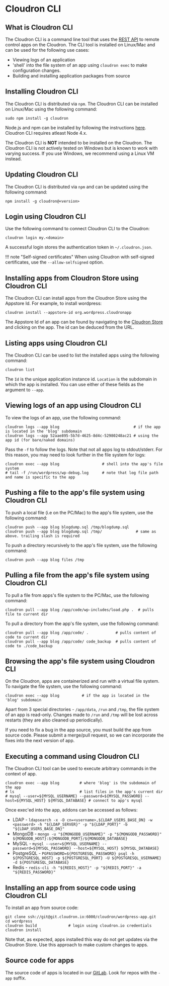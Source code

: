 # Cloudron CLI

## What is Cloudron CLI

The Cloudron CLI is a command line tool that uses the [REST API](/documentation/developer/api/)
to remote control apps on the Cloudron. The CLI tool is installed on Linux/Mac and can be used
for the following use cases:

* Viewing logs of an application
* 'shell' into the file system of an app using `cloudron exec` to make
   configuration changes.
* Building and installing application packages from source

## Installing Cloudron CLI

The Cloudron CLI is distributed via `npm`. The Cloudron CLI can be installed
on Linux/Mac using the following command:

```
sudo npm install -g cloudron
```

Node.js and npm can be installed by following the instructions
[here](https://nodejs.org/en/download/package-manager/). Cloudron CLI requires atleast
Node 4.x.

The Cloudron CLI is **NOT** intended to be installed on the Cloudron. The Cloudron
CLI is not actively tested on Windows but is known to work with varying success.
If you use Windows, we recommend using a Linux VM instead.

## Updating Cloudron CLI

The Cloudron CLI is distributed via `npm` and can be updated using the following command:

```
npm install -g cloudron@<version>
```

## Login using Cloudron CLI

Use the following command to connect Cloudron CLI to the Cloudron:

```
cloudron login my.<domain>
```

A successful login stores the authentication token in `~/.cloudron.json`.

!!! note "Self-signed certificates"
    When using Cloudron with self-signed certificates, use the `--allow-selfsigned` option.

## Installing apps from Cloudron Store using Cloudron CLI

The Cloudron CLI can install apps from the Cloudron Store using the Appstore Id. For example,
to install wordpress:

```
cloudron install --appstore-id org.wordpress.cloudronapp
```

The Appstore Id of an app can be found by navigating to the [Cloudron Store](https://cloudron.io/store/index.html)
and clicking on the app. The id can be deduced from the URL.

## Listing apps using Cloudron CLI

The Cloudron CLI can be used to list the installed apps using the following command:

```
cloudron list
```

The `Id` is the unique application instance id. `Location` is the subdomain in which the app is
installed. You can use either of these fields as the argument to `--app`.

## Viewing logs of an app using Cloudron CLI

To view the logs of an app, use the following command:

```
cloudron logs --app blog                                 # if the app is located in the 'blog' subdomain
cloudron logs --app 52aae895-5b7d-4625-8d4c-52980248ac21 # using the app id (for bare/naked domains)
```

Pass the `-f` to follow the logs. Note that not all apps log to stdout/stderr. For this
reason, you may need to look further in the file system for logs:

```
cloudron exec --app blog                   # shell into the app's file system
# tail -f /run/wordpress/wp-debug.log      # note that log file path and name is specific to the app
```

## Pushing a file to the app's file system using Cloudron CLI

To push a local file (i.e on the PC/Mac) to the app's file system, use the following command:

```
cloudron push --app blog blogdump.sql /tmp/blogdump.sql 
cloudron push --app blog blogdump.sql /tmp/               # same as above. trailing slash is required
```

To push a directory recursively to the app's file system, use the following command:

```
cloudron push --app blog files /tmp
```

## Pulling a file from the app's file system using Cloudron CLI

To pull a file from apps's file system to the PC/Mac, use the following command:

```
cloudron pull --app blog /app/code/wp-includes/load.php .  # pulls file to current dir
```

To pull a directory from the app's file system, use the following command:

```
cloudron pull --app blog /app/code/ .            # pulls content of code to current dir
cloudron pull --app blog /app/code/ code_backup  # pulls content of code to ./code_backup
```

## Browsing the app's file system using Cloudron CLI

On the Cloudron, apps are containerized and run with a virtual file system. To navigate the
file system, use the following command:

```
cloudron exec --app blog          # if the app is located in the 'blog' subdomain
```

Apart from 3 special directories - `/app/data`, `/run` and `/tmp`, the file system of an app is
read-only. Changes made to `/run` and `/tmp` will be lost across restarts (they are also cleaned
up periodically).

If you need to fix a bug in the app source, you must build the app from source code. Please
submit a merge/pull request, so we can incorporate the fixes into the next version of app.

## Executing a command using Cloudron CLI

The Cloudron CLI tool can be used to execute arbitrary commands in the context of app.

```
cloudron exec --app blog         # where 'blog' is the subdomain of the app
# ls                             # list files in the app's current dir
# mysql --user=${MYSQL_USERNAME} --password=${MYSQL_PASSWORD} --host=${MYSQL_HOST} ${MYSQL_DATABASE} # connect to app's mysql
```

Once exec'ed into the app, addons can be accessed as follows:

* LDAP - `ldapsearch -x -D cn=<username>,${LDAP_USERS_BASE_DN} -w <password> -h "${LDAP_SERVER}" -p "${LDAP_PORT}" -b  "${LDAP_USERS_BASE_DN}"`
* MongoDB - `mongo -u "${MONGODB_USERNAME}" -p "${MONGODB_PASSWORD}" ${MONGODB_HOST}:${MONGODB_PORT}/${MONGODB_DATABASE}`
* MySQL - `mysql --user=${MYSQL_USERNAME} --password=${MYSQL_PASSWORD} --host=${MYSQL_HOST} ${MYSQL_DATABASE}`
* PostgreSQL - `PGPASSWORD=${POSTGRESQL_PASSWORD} psql -h ${POSTGRESQL_HOST} -p ${POSTGRESQL_PORT} -U ${POSTGRESQL_USERNAME} -d ${POSTGRESQL_DATABASE}
`
* Redis - `redis-cli -h "${REDIS_HOST}" -p "${REDIS_PORT}" -a "${REDIS_PASSWORD}"`

## Installing an app from source code using Cloudron CLI

To install an app from source code:

```
git clone ssh://git@git.cloudron.io:6000/cloudron/wordpress-app.git
cd wordpress
cloudron build              # login using cloudron.io credentials
cloudron install
```

Note that, as expected, apps installed this way do not get updates via the Cloudron Store.
Use this approach to make custom changes to apps.

## Source code for apps

The source code of apps is located in our [GitLab](https://git.cloudron.io/cloudron). Look
for repos with the `-app` suffix.

